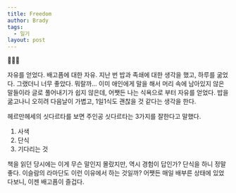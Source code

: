 ```yaml
---
title: Freedom
author: Brady
tags:
  - 일기
layout: post
---
```


📝📝📝

자유를 얻었다. 배고픔에 대한 자유. 지난 번 밥과 족쇄에 대한 생각을 했고, 하루를 굶었다. 그랬더니 너무 좋았다. 뭐랄까... 이미 애인에게 말을 해서 머리 속에 남아있지 않은 말들이라 글로 풀어내기가 쉽지 않은데, 어쨋든 나는 식욕으로 부터 자유를 얻었다. 밥을 굶고나니 오히려 다음날이 가볍고, 1일1식도 괜찮을 것 같다는 생각을 한다.

헤르만헤세의 싯다르타를 보면 주인공 싯다르타는 3가지를 잘한다고 말했다.

1. 사색
2. 단식
3. 기다리는 것

책을 읽던 당시에는 이게 무슨 말인지 몰랐지만, 역시 경험이 답인가? 단식을 하니 정말 좋다. 이슬람의 라마단도 이런 이유에서 하는 것일까? 어쨋든 매일 배부른 상태에 있었다보니, 이젠 배고픔이 즐겁다.
